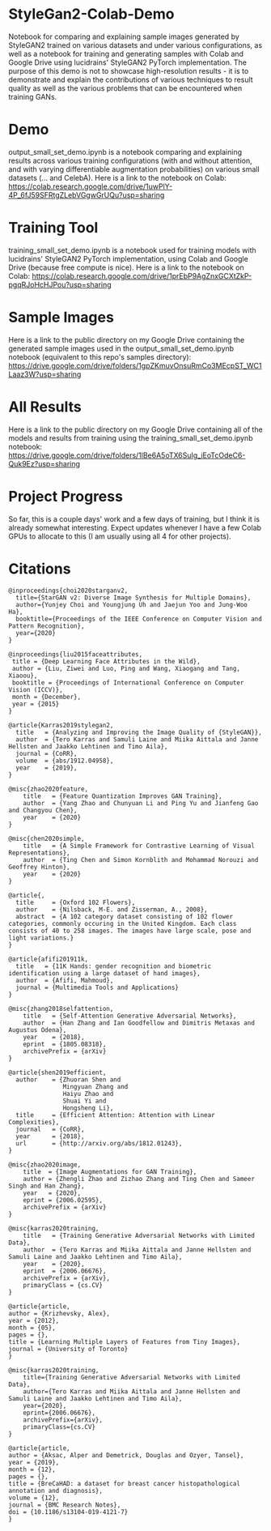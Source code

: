 # StyleGan2-Colab-Demo
Notebook for comparing and explaining sample images generated by StyleGAN2 trained on various datasets and under various configurations, as well as a notebook for training and generating samples with Colab and Google Drive using lucidrains' StyleGAN2 PyTorch implementation. The purpose of this demo is not to showcase high-resolution results - it is to demonstrate and explain the contributions of various techniques to result quality as well as the various problems that can be encountered when training GANs.

# Demo
output_small_set_demo.ipynb is a notebook comparing and explaining results across various training configurations (with and without attention,
and with varying differentiable augmentation probabilities) on various small datasets (... and CelebA). Here is a link to the
notebook on Colab:
https://colab.research.google.com/drive/1uwPlY-4P_6fJ59SFRtgZLebVGgwGrUQu?usp=sharing

# Training Tool
training_small_set_demo.ipynb is a notebook used for training models with lucidrains' StyleGAN2 PyTorch implementation, using Colab
and Google Drive (because free compute is nice). Here is a link to the notebook on Colab:
https://colab.research.google.com/drive/1prEbP9AgZnxGCXtZkP-pgqRJoHcHJPou?usp=sharing

# Sample Images
Here is a link to the public directory on my Google Drive containing the generated sample images used in the
output_small_set_demo.ipynb notebook (equivalent to this repo's samples directory):
https://drive.google.com/drive/folders/1gpZKmuvOnsuRmCo3MEcpST_WC1Laaz3W?usp=sharing

# All Results
Here is a link to the public directory on my Google Drive containing all of the models and results from training using the
training_small_set_demo.ipynb notebook:
https://drive.google.com/drive/folders/1lBe6A5oTX6SuIg_iEoTcOdeC6-Quk9Ez?usp=sharing

# Project Progress
So far, this is a couple days' work and a few days of training, but I think it is already somewhat interesting. Expect updates whenever I have a few Colab GPUs to allocate to this (I am usually using all 4 for other projects).

# Citations
    @inproceedings{choi2020starganv2,
      title={StarGAN v2: Diverse Image Synthesis for Multiple Domains},
      author={Yunjey Choi and Youngjung Uh and Jaejun Yoo and Jung-Woo Ha},
      booktitle={Proceedings of the IEEE Conference on Computer Vision and Pattern Recognition},
      year={2020}
    }

    @inproceedings{liu2015faceattributes,
     title = {Deep Learning Face Attributes in the Wild},
     author = {Liu, Ziwei and Luo, Ping and Wang, Xiaogang and Tang, Xiaoou},
     booktitle = {Proceedings of International Conference on Computer Vision (ICCV)},
     month = {December},
     year = {2015} 
    }

    @article{Karras2019stylegan2,
      title   = {Analyzing and Improving the Image Quality of {StyleGAN}},
      author  = {Tero Karras and Samuli Laine and Miika Aittala and Janne Hellsten and Jaakko Lehtinen and Timo Aila},
      journal = {CoRR},
      volume  = {abs/1912.04958},
      year    = {2019},
    }

    @misc{zhao2020feature,
        title   = {Feature Quantization Improves GAN Training},
        author  = {Yang Zhao and Chunyuan Li and Ping Yu and Jianfeng Gao and Changyou Chen},
        year    = {2020}
    }

    @misc{chen2020simple,
        title   = {A Simple Framework for Contrastive Learning of Visual Representations},
        author  = {Ting Chen and Simon Kornblith and Mohammad Norouzi and Geoffrey Hinton},
        year    = {2020}
    }

    @article{,
      title     = {Oxford 102 Flowers},
      author    = {Nilsback, M-E. and Zisserman, A., 2008},
      abstract  = {A 102 category dataset consisting of 102 flower categories, commonly occuring in the United Kingdom. Each class consists of 40 to 258 images. The images have large scale, pose and light variations.}
    }

    @article{afifi201911k,
      title   = {11K Hands: gender recognition and biometric identification using a large dataset of hand images},
      author  = {Afifi, Mahmoud},
      journal = {Multimedia Tools and Applications}
    }

    @misc{zhang2018selfattention,
        title   = {Self-Attention Generative Adversarial Networks},
        author  = {Han Zhang and Ian Goodfellow and Dimitris Metaxas and Augustus Odena},
        year    = {2018},
        eprint  = {1805.08318},
        archivePrefix = {arXiv}
    }

    @article{shen2019efficient,
      author    = {Zhuoran Shen and
                   Mingyuan Zhang and
                   Haiyu Zhao and
                   Shuai Yi and
                   Hongsheng Li},
      title     = {Efficient Attention: Attention with Linear Complexities},
      journal   = {CoRR},  
      year      = {2018},
      url       = {http://arxiv.org/abs/1812.01243},
    }

    @misc{zhao2020image,
        title  = {Image Augmentations for GAN Training},
        author = {Zhengli Zhao and Zizhao Zhang and Ting Chen and Sameer Singh and Han Zhang},
        year   = {2020},
        eprint = {2006.02595},
        archivePrefix = {arXiv}
    }

    @misc{karras2020training,
        title   = {Training Generative Adversarial Networks with Limited Data},
        author  = {Tero Karras and Miika Aittala and Janne Hellsten and Samuli Laine and Jaakko Lehtinen and Timo Aila},
        year    = {2020},
        eprint  = {2006.06676},
        archivePrefix = {arXiv},
        primaryClass = {cs.CV}
    }

    @article{article,
    author = {Krizhevsky, Alex},
    year = {2012},
    month = {05},
    pages = {},
    title = {Learning Multiple Layers of Features from Tiny Images},
    journal = {University of Toronto}
    }

    @misc{karras2020training,
        title={Training Generative Adversarial Networks with Limited Data},
        author={Tero Karras and Miika Aittala and Janne Hellsten and Samuli Laine and Jaakko Lehtinen and Timo Aila},
        year={2020},
        eprint={2006.06676},
        archivePrefix={arXiv},
        primaryClass={cs.CV}
    }

    @article{article,
    author = {Aksac, Alper and Demetrick, Douglas and Ozyer, Tansel},
    year = {2019},
    month = {12},
    pages = {},
    title = {BreCaHAD: a dataset for breast cancer histopathological annotation and diagnosis},
    volume = {12},
    journal = {BMC Research Notes},
    doi = {10.1186/s13104-019-4121-7}
    }
